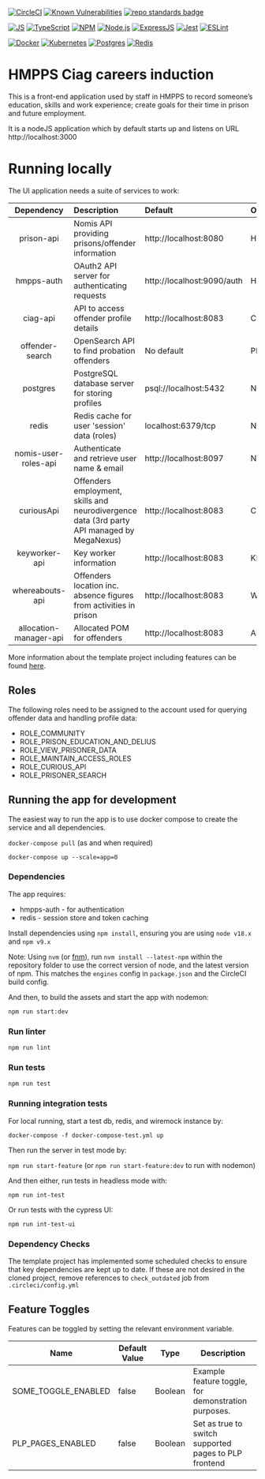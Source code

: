 [![CircleCI](https://circleci.com/gh/ministryofjustice/hmpps-ciag-careers-induction-ui/tree/main.svg?style=svg)](https://app.circleci.com/pipelines/github/ministryofjustice/hmpps-ciag-careers-induction-ui?branch=main)
[![Known Vulnerabilities](https://snyk.io/test/github/ministryofjustice/hmpps-ciag-careers-induction-ui/badge.svg)](https://snyk.io/test/github/ministryofjustice/hmpps-ciag-careers-induction-ui)
[![repo standards badge](https://img.shields.io/badge/dynamic/json?color=blue&style=flat&logo=github&label=MoJ%20Compliant&query=%24.result&url=https%3A%2F%2Foperations-engineering-reports.cloud-platform.service.justice.gov.uk%2Fapi%2Fv1%2Fcompliant_public_repositories%2Fhmpps-ciag-careers-induction-ui)](https://operations-engineering-reports.cloud-platform.service.justice.gov.uk/public-report/hmpps-ciag-careers-induction-ui "Link to report")

[![JS](https://img.shields.io/badge/JavaScript-323330?style=flat&logo=javascript&logoColor=F7DF1E)](https://developer.mozilla.org/en-US/docs/Web/JavaScript)
[![TypeScript](https://img.shields.io/badge/typescript-%23007ACC.svg?style=flat&logo=typescript&logoColor=fff)](http://www.typescriptlang.org/)
[![NPM](https://img.shields.io/badge/NPM-%23000000.svg?style=flat&logo=npm&logoColor=white)](https://www.npmjs.com)
[![Node.js](https://img.shields.io/badge/-Node.js-339933?logo=Node.js&logoColor=fff)](https://nodejs.org/en/)
[![ExpressJS](https://img.shields.io/badge/Express.js-404D59?style=flat&logo=express)](https://expressjs.com/)
[![Jest](https://img.shields.io/badge/-Jest-C21325?style=postgres&logo=Jest&logoColor=fff)](https://jestjs.io/)
[![ESLint](https://img.shields.io/badge/-ESLint-4B32C3?logo=ESLint&logoColor=fff)](https://eslint.org/)

[![Docker](https://img.shields.io/badge/-Docker-000?logo=docker)](https://www.docker.com)
[![Kubernetes](https://img.shields.io/badge/kubernetes-%23326ce5.svg?style=flat&logo=kubernetes&logoColor=white)](https://kubernetes.io/)
[![Postgres](https://img.shields.io/badge/postgres-%23316192.svg?style=postgres&logo=postgresql&logoColor=white)](https://www.postgresql.org/)
[![Redis](https://img.shields.io/badge/redis-%23DD0031.svg?style=flat&logo=redis&logoColor=white)](https://redis.io/)

# HMPPS Ciag careers induction

This is a front-end application used by staff in HMPPS to record someone’s education, skills and work experience; create goals for their time in prison and future employment.

It is a nodeJS application which by default starts up and listens on URL http://localhost:3000


# Running locally

The UI application needs a suite of services to work:

|       Dependency       | Description                                                                                | Default                                                            | Override Env Var                                          |
|:----------------------:|:-------------------------------------------------------------------------------------------|:-------------------------------------------------------------------|:----------------------------------------------------------|
|       prison-api       | Nomis API providing prisons/offender information                                           | http://localhost:8080                                              | HMPPS_PRISON_API_URL                                      |
|       hmpps-auth       | OAuth2 API server for authenticating requests                                              | http://localhost:9090/auth                                         | HMPPS_AUTH_URL                                            |
|        ciag-api        | API to access offender profile details                                                     | http://localhost:8083                                              | CIAG_API_URL                                              |
|    offender-search     | OpenSearch API to find probation offenders                                                 | No default                                                         | PRISONER_SEARCH_URL                                       |
|        postgres        | PostgreSQL database server for storing profiles                                            | psql://localhost:5432                                              | None - required locally                                   |
|         redis          | Redis cache for user 'session' data (roles)                                                | localhost:6379/tcp                                                 | None - required locally                                   |
|  nomis-user-roles-api  | Authenticate and retrieve user name & email                                                | http://localhost:8097                                              | NOMIS_USER_ROLES_API_URL                                  |
|       curiousApi       | Offenders employment, skills and neurodivergence data (3rd party API managed by MegaNexus) | http://localhost:8083                                              | CURIOUS_API_URL                                           |
|     keyworker-api      | Key worker information                                                                     | http://localhost:8083                                              | KEYWORKER_API_URL                                         |
|    whereabouts-api     | Offenders location inc. absence figures from activities in prison                          | http://localhost:8083                                              | WHEREABOUTS_API_URL                                       |
| allocation-manager-api | Allocated POM for offenders                                                                | http://localhost:8083                                              | ALLOCATION_MANAGER_ENDPOINT_URL                           |

More information about the template project including features can be
found [here](https://dsdmoj.atlassian.net/wiki/spaces/NDSS/pages/3488677932/Typescript+template+project).

## Roles

The following roles need to be assigned to the account used for querying offender data and handling profile data:

* ROLE_COMMUNITY
* ROLE_PRISON_EDUCATION_AND_DELIUS
* ROLE_VIEW_PRISONER_DATA
* ROLE_MAINTAIN_ACCESS_ROLES
* ROLE_CURIOUS_API
* ROLE_PRISONER_SEARCH

## Running the app for development
The easiest way to run the app is to use docker compose to create the service and all dependencies. 

`docker-compose pull` (as and when required)

`docker-compose up --scale=app=0`

### Dependencies
The app requires: 
* hmpps-auth - for authentication
* redis - session store and token caching


Install dependencies using `npm install`, ensuring you are using `node v18.x` and `npm v9.x`

Note: Using `nvm` (or [fnm](https://github.com/Schniz/fnm)), run `nvm install --latest-npm` within the repository folder to use the correct version of node, and the latest version of npm. This matches the `engines` config in `package.json` and the CircleCI build config.

And then, to build the assets and start the app with nodemon:

`npm run start:dev`

### Run linter

`npm run lint`

### Run tests

`npm run test`

### Running integration tests

For local running, start a test db, redis, and wiremock instance by:

`docker-compose -f docker-compose-test.yml up`

Then run the server in test mode by:

`npm run start-feature` (or `npm run start-feature:dev` to run with nodemon)

And then either, run tests in headless mode with:

`npm run int-test`
 
Or run tests with the cypress UI:

`npm run int-test-ui`


### Dependency Checks

The template project has implemented some scheduled checks to ensure that key dependencies are kept up to date.
If these are not desired in the cloned project, remove references to `check_outdated` job from `.circleci/config.yml`


## Feature Toggles
Features can be toggled by setting the relevant environment variable.

| Name                | Default Value | Type    | Description                                              |
|---------------------|---------------|---------|----------------------------------------------------------|
| SOME_TOGGLE_ENABLED | false         | Boolean | Example feature toggle, for demonstration purposes.      |
| PLP_PAGES_ENABLED   | false         | Boolean | Set as true to switch supported pages to PLP frontend    |
